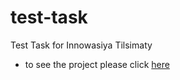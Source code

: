 # test-task
Test Task for Innowasiya Tilsimaty


- to see the project please click [here](https://dovletovorun.github.io/test-task/)
